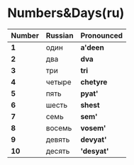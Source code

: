 # Numbers&Days\(ru\)



| **Number** | Russian | **Pronounced** |
| :--- | :--- | :--- |
| **1** | один | **a'deen** |
| **2** | два | **dva** |
| **3** | три | **tri** |
| **4** | четыре | **chetyre** |
| **5** | пять | **pyat'** |
| **6** | шесть | **shest** |
| **7** | семь | **sem'** |
| **8** | восемь | **vosem'** |
| **9** | девять | **devyat'** |
| **10** | десять | **'desyat'** |

